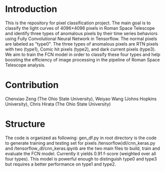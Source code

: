 # Introduction
This is the repository for pixel classification project. The main goal is to classify the light curves of 4096×4096 pixels in Roman Space Telescope and identify three types of anomalous pixels by their time series behaviors using Fully Convolutional Neural Network in Tensorflow. The normal pixels are labeled as "type0". The three types of anomalous pixels are RTN pixels with two  (type1), Comic hit pixels (type2), and dark current pixels (type3). We aim to train the FCN model in order to classify these four types and help boosting the efficiency of image processing in the pipeline of Roman Space Telescope analysis.
# Contribution
Chenxiao Zeng (The Ohio State University), Weiyao Wang (Johns Hopkins University), Chris Hirata (The Ohio State University)
# Structure
The code is organized as following:
gen_df.py in root directory is the code to generate training and testing set for pixels
/tensorflow)dl/cnn_keras.py and
/tensorflow_dl/cnn_keras.ipynb 
are the two main files to build, train and evaluate the FCN model. Currently it yields 0.91 f-score (weighted over all four types). This model is powerful enough to distinguish type0 and type3 but requires a better performance on type1 and type2.
